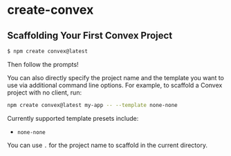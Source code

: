 # create-convex

## Scaffolding Your First Convex Project

```bash
$ npm create convex@latest
```

Then follow the prompts!

You can also directly specify the project name and the template you want to use
via additional command line options. For example, to scaffold a Convex project
with no client, run:

```bash
npm create convex@latest my-app -- --template none-none
```

Currently supported template presets include:

- `none-none`

You can use `.` for the project name to scaffold in the current directory.
